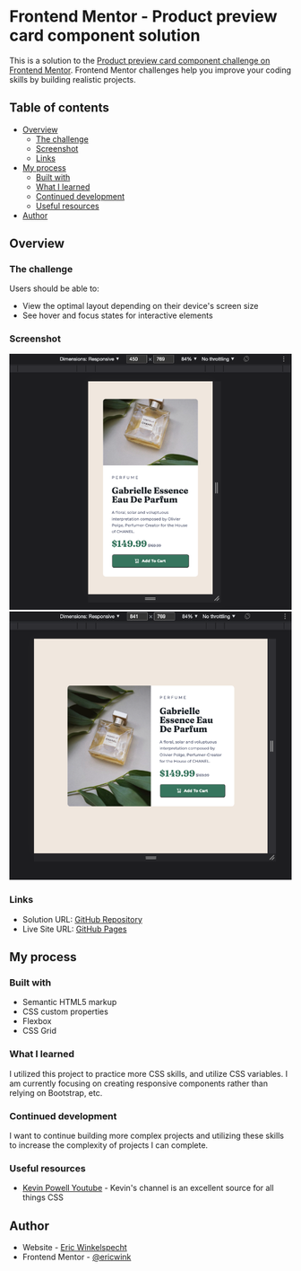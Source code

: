 # Frontend Mentor - Product preview card component solution

This is a solution to the [Product preview card component challenge on Frontend Mentor](https://www.frontendmentor.io/challenges/product-preview-card-component-GO7UmttRfa). Frontend Mentor challenges help you improve your coding skills by building realistic projects.

## Table of contents

- [Overview](#overview)
  - [The challenge](#the-challenge)
  - [Screenshot](#screenshot)
  - [Links](#links)
- [My process](#my-process)
  - [Built with](#built-with)
  - [What I learned](#what-i-learned)
  - [Continued development](#continued-development)
  - [Useful resources](#useful-resources)
- [Author](#author)

## Overview

### The challenge

Users should be able to:

- View the optimal layout depending on their device's screen size
- See hover and focus states for interactive elements

### Screenshot

![Mobile Solution](./images/solution-mobile.png "Mobile Solution")
![Desktop Solution](./images/solution-desktop.png "Desktop Solution")

### Links

- Solution URL: [GitHub Repository](https://github.com/ericwink/FrontendMentor-Product-preview-card-component)
- Live Site URL: [GitHub Pages](https://ericwink.github.io/FrontendMentor-Product-preview-card-component/)

## My process

### Built with

- Semantic HTML5 markup
- CSS custom properties
- Flexbox
- CSS Grid

### What I learned

I utilized this project to practice more CSS skills, and utilize CSS variables. I am currently focusing on creating responsive components rather than relying on Bootstrap, etc.

### Continued development

I want to continue building more complex projects and utilizing these skills to increase the complexity of projects I can complete.

### Useful resources

- [Kevin Powell Youtube](https://www.youtube.com/kepowob) - Kevin's channel is an excellent source for all things CSS

## Author

- Website - [Eric Winkelspecht](https://github.com/ericwink/)
- Frontend Mentor - [@ericwink](https://www.frontendmentor.io/profile/ericwink)
